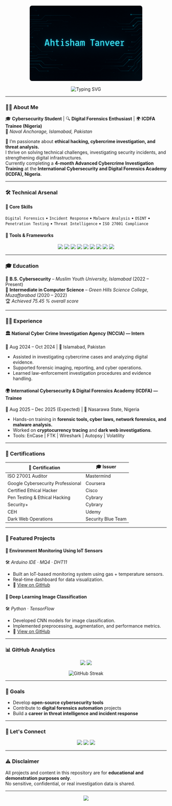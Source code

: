 <p align="center">
 <img src="https://github.com/AhtishamTanveer/AhtishamTanveer/blob/main/banner.png" alt="Ahtisham Tanveer Banner" width="500" style="max-width: 70%; border-radius: 07px;"/>

</p>


<!-- ========================================= -->
<!-- 🌐 Muhammad Ahtisham Tanveer GitHub README -->
<!-- ========================================= -->

<!-- Animated Header -->
<p align="center">
  <img src="https://readme-typing-svg.herokuapp.com?font=Fira+Code&pause=1000&center=true&vCenter=true&width=650&lines=👋+Hi%2C+I'm+Ahtisham+Tanveer!;Cybersecurity+Student+%7C+Digital+Forensics+Enthusiast;ICDFA+Nigeria+Trainee+%7C;Passionate+About+Threat+Intelligence+%26+Forensics" alt="Typing SVG" />
</p>

---

### 🧑‍💻 About Me  

🎓 **Cybersecurity Student** | 🔍 **Digital Forensics Enthusiast** | 🌍 **ICDFA Trainee (Nigeria)**  
📍 *Naval Anchorage, Islamabad, Pakistan*  

💬 I’m passionate about **ethical hacking, cybercrime investigation, and threat analysis.**  
I thrive on solving technical challenges, investigating security incidents, and strengthening digital infrastructures.  
Currently completing a **4-month Advanced Cybercrime Investigation Training** at the **International Cybersecurity and Digital Forensics Academy (ICDFA), Nigeria**.

---

### 🛠️ Technical Arsenal  

#### 🧠 Core Skills  
`Digital Forensics` • `Incident Response` • `Malware Analysis` • `OSINT` • `Penetration Testing` • `Threat Intelligence` • `ISO 27001 Compliance`

#### 🧰 Tools & Frameworks  

<p align="center">
  <img src="https://img.shields.io/badge/Wireshark-1679A7?style=for-the-badge&logo=wireshark&logoColor=white"/>
  <img src="https://img.shields.io/badge/Autopsy-00599C?style=for-the-badge&logoColor=white"/>
  <img src="https://img.shields.io/badge/FTK-0078D4?style=for-the-badge&logoColor=white"/>
  <img src="https://img.shields.io/badge/Volatility-3C3C3D?style=for-the-badge&logoColor=white"/>
  <img src="https://img.shields.io/badge/Metasploit-2E86C1?style=for-the-badge&logoColor=white"/>
  <img src="https://img.shields.io/badge/Nmap-3A75C4?style=for-the-badge&logoColor=white"/>
  <img src="https://img.shields.io/badge/Linux-333333?style=for-the-badge&logo=linux&logoColor=white"/>
  <img src="https://img.shields.io/badge/Windows-0078D6?style=for-the-badge&logo=windows&logoColor=white"/>
  <img src="https://img.shields.io/badge/Python-3776AB?style=for-the-badge&logo=python&logoColor=white"/>
</p>

---

### 🎓 Education  

📘 **B.S. Cybersecurity** – *Muslim Youth University, Islamabad* (2022 – Present)  
📗 **Intermediate in Computer Science** – *Green Hills Science College, Muzaffarabad* (2020 – 2022)  
🏆 *Achieved 75.45 % overall score*

---

### 🧑‍💼 Experience  

#### 🏛 National Cyber Crime Investigation Agency (NCCIA) — Intern  
📆 Aug 2024 – Oct 2024 | 📍 Islamabad, Pakistan  
- Assisted in investigating cybercrime cases and analyzing digital evidence.  
- Supported forensic imaging, reporting, and cyber operations.  
- Learned law-enforcement investigation procedures and evidence handling.

#### 🌍 International Cybersecurity & Digital Forensics Academy (ICDFA) — Trainee  
📆 Aug 2025 – Dec 2025 (Expected) | 📍 Nasarawa State, Nigeria  
- Hands-on training in **forensic tools, cyber laws, network forensics, and malware analysis.**  
- Worked on **cryptocurrency tracing** and **dark web investigations**.  
- Tools: EnCase | FTK | Wireshark | Autopsy | Volatility

---

### 🧾 Certifications  

| 🏅 Certification | 🎓 Issuer |
|------------------|-----------|
| ISO 27001 Auditor | Mastermind |
| Google Cybersecurity Professional | Coursera |
| Certified Ethical Hacker | Cisco |
| Pen Testing & Ethical Hacking | Cybrary |
| Security+ | Cybrary |
| CEH | Udemy |
| Dark Web Operations | Security Blue Team |

---

### 🧩 Featured Projects  

#### 🔹 Environment Monitoring Using IoT Sensors  
🛠 *Arduino IDE · MQ4 · DHT11*  
- Built an IoT-based monitoring system using gas + temperature sensors.  
- Real-time dashboard for data visualization.  
- 📂 [View on GitHub](https://github.com/AhtishamTanveer/Environment-Monitoring-Using-IOT-Sensors)

#### 🔹 Deep Learning Image Classification  
🛠 *Python · TensorFlow*  
- Developed CNN models for image classification.  
- Implemented preprocessing, augmentation, and performance metrics.  
- 📂 [View on GitHub](https://github.com/AhtishamTanveer/Deep_Learning_Image_Classification_Project)

---

### 📊 GitHub Analytics  

<p align="center">
  <img src="https://github-readme-stats.vercel.app/api?username=AhtishamTanveer&show_icons=true&theme=tokyonight&hide_border=true" height="165px"/>
  <img src="https://github-readme-stats.vercel.app/api/top-langs/?username=AhtishamTanveer&layout=compact&theme=tokyonight&hide_border=true" height="165px"/>
</p>

<p align="center">
  <img src="https://github-readme-streak-stats.herokuapp.com?user=AhtishamTanveer&theme=tokyonight&hide_border=true" alt="GitHub Streak"/>
</p>

---

### 🚀 Goals  

- Develop **open-source cybersecurity tools**  
- Contribute to **digital forensics automation** projects  
- Build a **career in threat intelligence and incident response**  

---

### 💬 Let's Connect  

<p align="center">
  <a href="mailto:bcy222002@myu.edu.pk"><img src="https://img.shields.io/badge/Email-D14836?style=for-the-badge&logo=gmail&logoColor=white"/></a>
  <a href="https://www.linkedin.com/in/muhammad-ahtisham-0b36b0316"><img src="https://img.shields.io/badge/LinkedIn-0A66C2?style=for-the-badge&logo=linkedin&logoColor=white"/></a>
  <a href="https://github.com/AhtishamTanveer"><img src="https://img.shields.io/badge/GitHub-181717?style=for-the-badge&logo=github&logoColor=white"/></a>
</p>

---

### ⚠️ Disclaimer  
All projects and content in this repository are for **educational and demonstration purposes only**.  
No sensitive, confidential, or real investigation data is shared.

---

<p align="center">
  <img src="https://capsule-render.vercel.app/api?type=waving&color=0:00264D,100:0078D4&height=100&section=footer"/>
</p>
